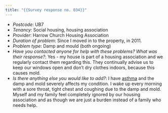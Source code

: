 ```yaml
---
title: "{{Survey response no. 034}}"
---
```


- *Postcode*: UB7  
- *Tenancy*: Social housing, housing association  
- *Provider*: Harrow Church Housing Association 
- *Duration of problem*: Since I moved in to the property, in 2011.  
- *Problem type*: Damp and mould (both ongoing)  
- *Have you contacted anyone for help with these problems? What was their response?*: Yes - my house is part of a housing association and we regularly contact them regarding this. They continually advise us to keep our windows open and don’t dry clothes indoors, because this causes mold.
- *Is there anything else you would like to add?*: I have [asthma](cause-effect-affect/Asthma) and the damp and mold severely affects my condition. I wake up every morning with a sore throat, tight chest and coughing due to the damp and mold. Myself and my family feel completely ignored by our housing association and as though we are just a burden instead of a family who needs help.